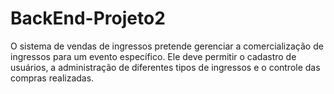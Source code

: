 # BackEnd-Projeto2
O sistema de vendas de ingressos pretende gerenciar a comercialização de ingressos para um evento específico. Ele deve permitir o cadastro de usuários, a administração de diferentes tipos de ingressos e o controle das compras realizadas.
